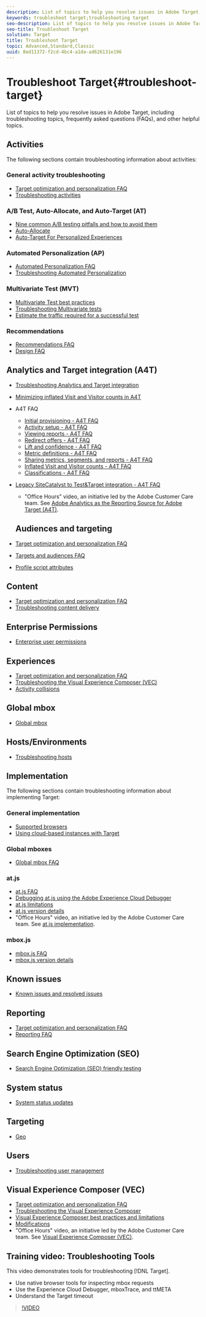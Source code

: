 ```yaml
---
description: List of topics to help you resolve issues in Adobe Target, including troubleshooting topics, frequently asked questions (FAQs), and other helpful topics.
keywords: troubleshoot target;troubleshooting target
seo-description: List of topics to help you resolve issues in Adobe Target, including troubleshooting topics, frequently asked questions (FAQs), and other helpful topics.
seo-title: Troubleshoot Target
solution: Target
title: Troubleshoot Target
topic: Advanced,Standard,Classic
uuid: 8ed11372-f2cd-4bc4-a1da-ad626131e196
---
```


# Troubleshoot Target{#troubleshoot-target}

List of topics to help you resolve issues in Adobe Target, including troubleshooting topics, frequently asked questions (FAQs), and other helpful topics.

## Activities

The following sections contain troubleshooting information about activities:

### General activity troubleshooting

* [Target optimization and personalization FAQ](/help/c-intro/cmp-target-standard-cheatsheet.md)
* [Troubleshooting activities](/help/c-activities/c-troubleshooting-activities/troubleshooting-activities.md)

### A/B Test, Auto-Allocate, and Auto-Target (AT)

* [Nine common A/B testing pitfalls and how to avoid them](/help/c-activities/t-test-ab/common-ab-testing-pitfalls.md)
* [Auto-Allocate](/help/c-activities/automated-traffic-allocation/automated-traffic-allocation.md)
* [Auto-Target For Personalized Experiences](/help/c-activities/auto-target-to-optimize.md)

### Automated Personalization (AP)

* [Automated Personalization FAQ](/help/c-activities/t-automated-personalization/automated-personalization-faq.md)
* [Troubleshooting Automated Personalization](/help/c-activities/t-automated-personalization/ap-trouble.md)

### Multivariate Test (MVT)

* [Multivariate Test best practices](/help/c-activities/c-multivariate-testing/best-practices.md)
* [Troubleshooting Multivariate tests](/help/c-activities/c-multivariate-testing/best-practices.md)
* [Estimate the traffic required for a successful test](/help/c-activities/c-multivariate-testing/t-create-multivariate-test/traffic-estimator.md)

### Recommendations

* [Recommendations FAQ](/help/c-recommendations/c-recommendations-faq/recommendations-faq.md)
* [Design FAQ](/help/c-recommendations/c-design-overview/template-faq.md)

## Analytics and Target integration (A4T)

* [Troubleshooting Analytics and Target integration](/help/c-integrating-target-with-mac/a4t/c-a4t-troubleshooting/a4t-troubleshooting.md)
* [Minimizing inflated Visit and Visitor counts in A4T](/help/c-integrating-target-with-mac/a4t/c-a4t-troubleshooting/minimizing-inflated-visit-and-visitor-counts-a4t.md)
* A4T FAQ
  * [Initial provisioning - A4T FAQ](/help/c-integrating-target-with-mac/a4t/r-a4t-faq/a4t-faq-initial-provisioning.md)
  * [Activity setup - A4T FAQ](/help/c-integrating-target-with-mac/a4t/r-a4t-faq/a4t-faq-activity-setup.md)
  * [Viewing reports - A4T FAQ](/help/c-integrating-target-with-mac/a4t/r-a4t-faq/a4t-faq-viewing-reports.md)
  * [Redirect offers - A4T FAQ](/help/c-integrating-target-with-mac/a4t/r-a4t-faq/a4t-faq-redirect-offers.md)
  * [Lift and confidence - A4T FAQ](/help/c-integrating-target-with-mac/a4t/r-a4t-faq/a4t-faq-lift-and-confidence.md)
  * [Metric definitions - A4T FAQ](/help/c-integrating-target-with-mac/a4t/r-a4t-faq/a4t-faq-metric-definition.md)
  * [Sharing metrics, segments, and reports - A4T FAQ](/help/c-target/c-troubleshooting-targets-and-audiences/a4t-faq-sharing-metrics-audiences-reports.md)
  * [Inflated Visit and Visitor counts - A4T FAQ](/help/c-integrating-target-with-mac/a4t/r-a4t-faq/a4t-faq-inflated-visit-and-visitor-counts.md)
  * [Classifications - A4T FAQ](/help/c-integrating-target-with-mac/a4t/r-a4t-faq/a4t-faq-classifications.md)
* [Legacy SiteCatalyst to Test&Target integration - A4T FAQ](/help/c-integrating-target-with-mac/a4t/r-a4t-faq/a4t-faq-old-integration.md)
  * "Office Hours" video, an initiative led by the Adobe Customer Care team. See [Adobe Analytics as the Reporting Source for Adobe Target (A4T)](/help/c-integrating-target-with-mac/a4t/a4t.md).

  ## Audiences and targeting

* [Target optimization and personalization FAQ](/help/c-intro/cmp-target-standard-cheatsheet.md)
* [Targets and audiences FAQ](/help/c-target/c-troubleshooting-targets-and-audiences/troubleshooting-targets-and-audiences.md)
* [Profile script attributes](/help/c-target/c-visitor-profile/profile-parameters.md)

## Content

* [Target optimization and personalization FAQ](/help/c-intro/cmp-target-standard-cheatsheet.md)
* [Troubleshooting content delivery](/help/c-activities/c-troubleshooting-activities/content-trouble.md)

## Enterprise Permissions

* [Enterprise user permissions](/help/administrating-target/c-user-management/property-channel/property-channel.md)

## Experiences

* [Target optimization and personalization FAQ](/help/c-intro/cmp-target-standard-cheatsheet.md)
* [Troubleshooting the Visual Experience Composer (VEC)](/help/c-experiences/c-visual-experience-composer/r-troubleshoot-composer/troubleshoot-composer.md)
* [Activity collisions](/help/c-experiences/c-visual-experience-composer/activity-collisions.md)

## Global mbox

* [Global mbox](/help/c-implementing-target/c-implementing-target-for-client-side-web/c-target-atjs-faq/global-mbox-frequently-asked-questions.md)

## Hosts/Environments

* [Troubleshooting hosts](/help/administrating-target/hosts.md)

## Implementation

The following sections contain troubleshooting information about implementing Target:

### General implementation

* [Supported browsers](/help/c-implementing-target/c-considerations-before-you-implement-target/supported-browsers.md)
* [Using cloud-based instances with Target](/help/c-implementing-target/c-implementing-target-for-client-side-web/c-target-debugging-atjs/targeting-using-cloud-based-instances.md)

### Global mboxes

* [Global mbox FAQ](/help/c-implementing-target/c-implementing-target-for-client-side-web/c-target-atjs-faq/global-mbox-frequently-asked-questions.md)

### at.js

* [at.js FAQ](/help/c-implementing-target/c-implementing-target-for-client-side-web/c-target-atjs-faq/target-atjs-faq.md)
* [Debugging at.js using the Adobe Experience Cloud Debugger](/help/c-implementing-target/c-implementing-target-for-client-side-web/c-target-debugging-atjs/target-debugging-atjs.md)
* [at.js limitations](/help/c-implementing-target/c-implementing-target-for-client-side-web/t-mbox-download/c-target-atjs-implementation/target-atjs-limitations.md)
* [at.js version details](/help/c-implementing-target/c-implementing-target-for-client-side-web/target-atjs-versions.md)
* "Office Hours" video, an initiative led by the Adobe Customer Care team. See [at.js implementation](/help/c-implementing-target/c-implementing-target-for-client-side-web/t-mbox-download/c-target-atjs-implementation/target-atjs-implementation.md).

### mbox.js

* [mbox.js FAQ](/help/c-implementing-target/c-implementing-target-for-client-side-web/t-mbox-download/mboxjs-frequently-asked-questions.md)
* [mbox.js version details](/help/c-implementing-target/c-implementing-target-for-client-side-web/t-mbox-download/mboxjs-change-log.md)

## Known issues

* [Known issues and resolved issues](/help/r-release-notes/known-issues-resolved-issues.md) 

## Reporting

* [Target optimization and personalization FAQ](/help/c-intro/cmp-target-standard-cheatsheet.md)
* [Reporting FAQ](/help/c-reports/reporting-frequently-asked-questions.md)

## Search Engine Optimization (SEO)

* [Search Engine Optimization (SEO) friendly testing](/help/c-implementing-target/c-implementing-target-for-client-side-web/c-how-atjs-works/how-atjs-works.md)

## System status

* [System status updates](/help/r-release-notes/system-status-updates.md)

## Targeting

* [Geo](/help/c-target/c-audiences/c-target-rules/geo.md)

## Users

* [Troubleshooting user management](/help/administrating-target/c-user-management/c-user-management/troubleshooting-user-management.md)

## Visual Experience Composer (VEC)
	
* [Target optimization and personalization FAQ](/help/c-intro/cmp-target-standard-cheatsheet.md)
* [Troubleshooting the Visual Experience Composer](/help/c-experiences/c-visual-experience-composer/r-troubleshoot-composer/troubleshoot-composer.md)
* [Visual Experience Composer best practices and limitations](/help/c-experiences/c-visual-experience-composer/experience-composer-best-practices.md)
* [Modifications](/help/c-experiences/c-visual-experience-composer/c-vec-code-editor/vec-code-editor.md)
* "Office Hours" video, an initiative led by the Adobe Customer Care team. See [Visual Experience Composer (VEC)](/help/c-experiences/c-visual-experience-composer/visual-experience-composer.md).

## Training video: Troubleshooting Tools

This video demonstrates tools for troubleshooting [!DNL Target].

* Use native browser tools for inspecting mbox requests 
* Use the Experience Cloud Debugger, mboxTrace, and ttMETA 
* Understand the Target timeout

>[!VIDEO](https://www.youtube.com/watch?v=OXznmfKjxwU) 
